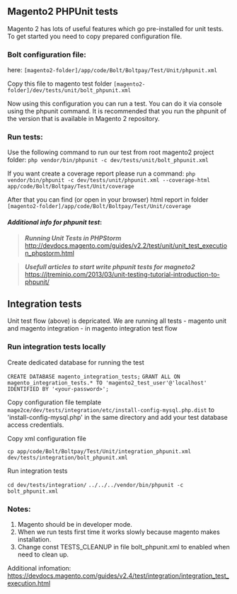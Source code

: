 ## Magento2 PHPUnit tests

Magento 2 has lots of useful features which go pre-installed for unit tests.
To get started you need to copy prepared configuration file.


### Bolt configuration file:
here: `[magento2-folder]/app/code/Bolt/Boltpay/Test/Unit/phpunit.xml`

Copy this file to magento test folder `[magento2-folder]/dev/tests/unit/bolt_phpunit.xml` 

Now using this configuration you can run a test. You can do it via console using the phpunit command. 
It is recommended that you run the phpunit of the version that is available in Magento 2 repository.

### Run tests:
Use the following command to run our test from root magento2 project folder:
`php vendor/bin/phpunit -c dev/tests/unit/bolt_phpunit.xml`

If you want create a coverage report please run a command:
`php vendor/bin/phpunit -c dev/tests/unit/phpunit.xml --coverage-html app/code/Bolt/Boltpay/Test/Unit/coverage`

After that you can find (or open in your browser) html report in folder `[magento2-folder]/app/code/Bolt/Boltpay/Test/Unit/coverage`

#### _Additional info for phpunit test_:
> _**Running Unit Tests in PHPStorm**_ 
> http://devdocs.magento.com/guides/v2.2/test/unit/unit_test_execution_phpstorm.html

> _**Usefull articles to start write phpunit tests for magneto2**_ 
> https://jtreminio.com/2013/03/unit-testing-tutorial-introduction-to-phpunit/

## Integration tests

Unit test flow (above) is depricated. We are running all tests - magento unit and magento integration - in magento integration test flow

### Run integration tests locally

Create dedicated database for running the test

`CREATE DATABASE magento_integration_tests;`
`GRANT ALL ON magento_integration_tests.* TO 'magento2_test_user'@'localhost' IDENTIFIED BY '<your-password>';`

Copy configuration file template `mage2ce/dev/tests/integration/etc/install-config-mysql.php.dist` to 'install-config-mysql.php' in the same directory and add your test database access credentials.

Copy xml configuration file

`cp app/code/Bolt/Boltpay/Test/Unit/integration_phpunit.xml dev/tests/integration/bolt_phpunit.xml`

Run integration tests

`cd dev/tests/integration/`
`../../../vendor/bin/phpunit -c bolt_phpunit.xml`

### Notes:
1. Magento should be in developer mode.
2. When we run tests first time it works slowly because magento makes installation.
3. Change const TESTS_CLEANUP in file bolt_phpunit.xml to enabled when need to clean up.

Additional infomation:
https://devdocs.magento.com/guides/v2.4/test/integration/integration_test_execution.html
